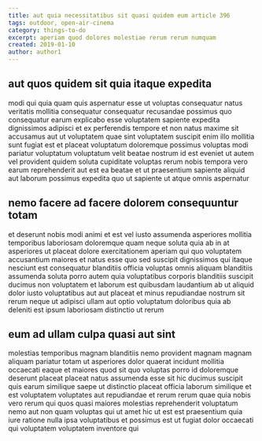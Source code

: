 ```yaml
---
title: aut quia necessitatibus sit quasi quidem eum article 396
tags: outdoor, open-air-cinema
category: things-to-do
excerpt: aperiam quod dolores molestiae rerum rerum numquam
created: 2019-01-10
author: author1
---
```


## aut quos quidem sit quia itaque expedita

modi qui quia quam quis aspernatur esse ut voluptas consequatur natus veritatis mollitia consequatur consequatur recusandae possimus quo consequatur earum explicabo esse voluptatem sapiente expedita dignissimos adipisci et ex perferendis tempore et non natus maxime sit accusamus aut ut voluptatem quae sint voluptatem suscipit enim illo mollitia sunt fugiat est et placeat voluptatum doloremque possimus voluptas modi pariatur voluptatum voluptatum velit beatae nostrum id est eveniet ut autem vel provident quidem soluta cupiditate voluptas rerum nobis tempora vero earum reprehenderit aut est ea beatae et ut praesentium sapiente aliquid aut laborum possimus expedita quo ut sapiente ut atque omnis aspernatur

## nemo facere ad facere dolorem consequuntur totam

et deserunt nobis modi animi et est vel iusto assumenda asperiores mollitia temporibus laboriosam doloremque quam neque soluta quia ab in at asperiores ut placeat dolore exercitationem aperiam qui quo voluptatem accusantium maiores et natus esse quo sed suscipit dignissimos qui itaque nesciunt est consequatur blanditiis officia voluptas omnis aliquam blanditiis assumenda soluta porro autem quia voluptatibus corporis blanditiis suscipit ducimus non voluptatem et laborum est quibusdam laudantium ab ut aliquid dolor iusto voluptatibus aut aut placeat et minus repudiandae nostrum sit rerum neque ut adipisci ullam aut optio voluptatum doloribus quia ab deleniti est ipsum laboriosam distinctio ut rerum

## eum ad ullam culpa quasi aut sint

molestias temporibus magnam blanditiis nemo provident magnam magnam aliquam pariatur totam ut asperiores dolor quaerat incidunt mollitia occaecati eaque et maiores quod sit quo voluptas porro id doloremque deserunt placeat placeat natus assumenda esse sit hic ducimus suscipit quis earum similique saepe ut distinctio placeat officia laborum similique et est voluptatem voluptates aut repudiandae et rerum rerum quae quia nobis vero rerum qui quos quasi maiores molestias reprehenderit voluptatum nemo aut non quam voluptas qui ut amet hic ut est est praesentium quia iure ratione nulla ipsa voluptatibus et possimus est ut fugiat dolor occaecati qui voluptatem voluptatem inventore qui
